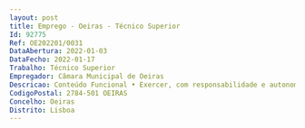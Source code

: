 ```yaml
--- 
layout: post
title: Emprego - Oeiras - Técnico Superior
Id: 92775
Ref: OE202201/0031
DataAbertura: 2022-01-03
DataFecho: 2022-01-17
Trabalho: Técnico Superior
Empregador: Câmara Municipal de Oeiras
Descricao: Conteúdo Funcional • Exercer, com responsabilidade e autonomia técnica, as funções consultivas,de estudo, planeamento, programação, avaliação e de aplicação de métodos eprocessos de natureza técnica e ou científica inerentes à área de gestão dainformação • Avaliar e organizar a documentação de fundos públicos e privados cominteresse administrativo, probatório e cultural • Descrever documentação • Apoiar o utilizador, orientando na pesquisa de informação • Promover ações de difusão do espólio • Executar outras atividades de apoio geral ou especializado nas áreas deatuação comuns, instrumentais e operativas dos órgãos e serviços.Perfil profissional • Orientação para o serviço público • Análise da informação e sentido crítico • Iniciativa e autonomia • Otimização de recursos • Trabalho em equipa e cooperação.Fatores Preferenciais • Experiência na utilização da ISAD(G) • Experiência na utilização de sistemas de gestão documental • Experiência em avaliação de documentos e informação • Conhecimento e experiência na utilização da “Lista Consolidada para aclassificação e avaliação da informação pública”.
CodigoPostal: 2784-501 OEIRAS
Concelho: Oeiras
Distrito: Lisboa
--- 
```

